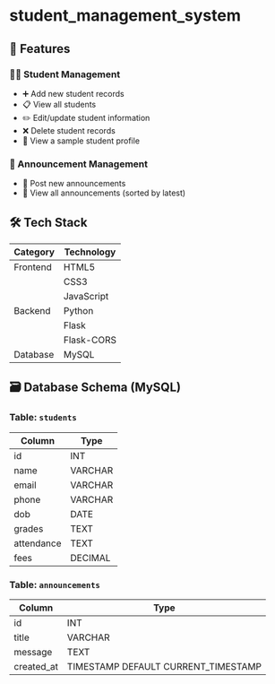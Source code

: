 # student_management_system


## 📌 Features

### 🧑‍🎓 Student Management
- ➕ Add new student records
- 📋 View all students
- ✏️ Edit/update student information
- ❌ Delete student records
- 👤 View a sample student profile

### 📢 Announcement Management
- 📢 Post new announcements
- 📄 View all announcements (sorted by latest)
    

## 🛠️ Tech Stack

| **Category**            | **Technology**                  |
| ----------------------- | ------------------------------- |
| Frontend                | HTML5                           | 
|                         | CSS3                            |
|                         | JavaScript                      |
| Backend                 | Python                          | 
|                         | Flask                           | 
|                         | Flask-CORS                      | 
| Database                | MySQL                           | 

## 🗃️ Database Schema (MySQL)

### Table: `students`
| Column     | Type     |
|------------|----------|
| id         | INT      |
| name       | VARCHAR  |
| email      | VARCHAR  |
| phone      | VARCHAR  |
| dob        | DATE     |
| grades     | TEXT     |
| attendance | TEXT     |
| fees       | DECIMAL  |

### Table: `announcements`
| Column     | Type     |
|------------|----------|
| id         | INT      |
| title      | VARCHAR  |
| message    | TEXT     |
| created_at | TIMESTAMP DEFAULT CURRENT_TIMESTAMP |
